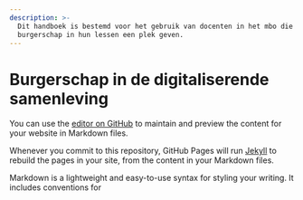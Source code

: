 ```yaml
---
description: >-
  Dit handboek is bestemd voor het gebruik van docenten in het mbo die
  burgerschap in hun lessen een plek geven.
---
```


# Burgerschap in de digitaliserende samenleving

You can use the [editor on GitHub](https://github.com/PauloMoekotte/handboek-digitaal-burgerschap/edit/gh-pages/index.md) to maintain and preview the content for your website in Markdown files.

Whenever you commit to this repository, GitHub Pages will run [Jekyll](https://jekyllrb.com) to rebuild the pages in your site, from the content in your Markdown files.

Markdown is a lightweight and easy-to-use syntax for styling your writing. It includes conventions for

